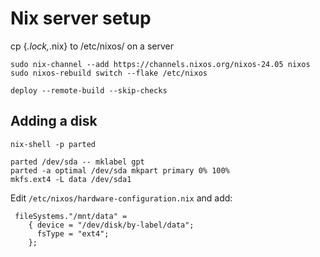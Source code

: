 # Nix server setup

cp {*.lock,*.nix} to /etc/nixos/ on a server

```
sudo nix-channel --add https://channels.nixos.org/nixos-24.05 nixos
sudo nixos-rebuild switch --flake /etc/nixos
```

```
deploy --remote-build --skip-checks
```



## Adding a disk

```
nix-shell -p parted

parted /dev/sda -- mklabel gpt
parted -a optimal /dev/sda mkpart primary 0% 100%
mkfs.ext4 -L data /dev/sda1

```

Edit `/etc/nixos/hardware-configuration.nix` and add:

```
 fileSystems."/mnt/data" =
    { device = "/dev/disk/by-label/data";
      fsType = "ext4";
    };
```
